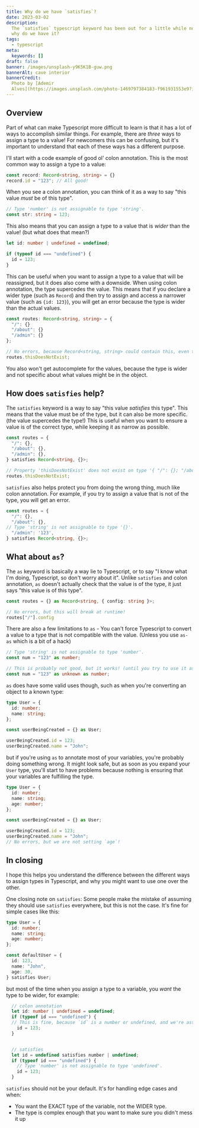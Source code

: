```yaml
---
title: Why do we have `satisfies`?
date: 2023-03-02
description:
  The `satisfies` typescript keyword has been out for a little while now, but
  why do we have it?
tags:
  - typescript
meta:
  keywords: []
draft: false
banner: /images/unsplash-y9K5K1B-guw.png
bannerAlt: cave interior
bannerCredit:
  Photo by [Ademir
  Alves](https://images.unsplash.com/photo-1469797384183-f961931553e9?ixid=MnwzOTI4NjJ8MHwxfHNlYXJjaHwyfHx3aHktZG8td2UtaGF2ZS1zYXRpc2ZpZXN8ZW58MHx8fHwxNjc3ODExNDgw&ixlib=rb-4.0.3)
---
```


## Overview

Part of what can make Typescript more difficult to learn is that it has a lot of ways to accomplish similar things.
For example, there are _three_ ways to assign a type to a value! For newcomers this can be confusing,
but it's important to understand that each of these ways has a different purpose.

I'll start with a code example of good ol' colon annotation. This is the most common way to assign a type to a value:

```typescript
const record: Record<string, string> = {}
record.id = "123"; // All good!
```

When you see a colon annotation, you can think of it as a way to say "this value _must_ be of this type".

```typescript
// Type 'number' is not assignable to type 'string'.
const str: string = 123;
```

This also means that you can assign a type to a value that is *wider* than the value! (but what does that mean?)

```typescript
let id: number | undefined = undefined;

if (typeof id === "undefined") {
  id = 123;
}
```

This can be useful when you want to assign a type to a value that will be reassigned, but it does also come with a downside.
When using colon annotation, the type supercedes the value. This means that if you declare a wider type (such as `Record`) and then try to assign and access a narrower value (such as `{id: 123}`), you will get an error because the type is wider than the actual values.


```typescript
const routes: Record<string, string> = {
  "/": {}
  "/about": {}
  "/admin": {}
};

// No errors, because Record<string, string> could contain this, even though our value doesn't!
routes.thisDoesNotExist;
```

You also won't get autocomplete for the values, because the type is wider and not specific about what values might be in the object.

## How does `satisfies` help?

The `satisfies` keyword is a way to say "this value _satisfies_ this type".
This means that the value must be of the type, but it can also be more specific. (the value supercedes the type!) This is useful when you want to ensure a value is of the correct type, while keeping it as narrow as possible.

```typescript
const routes = {
  "/": {},
  "/about": {},
  "/admin": {},
} satisfies Record<string, {}>;

// Property 'thisDoesNotExist' does not exist on type '{ "/": {}; "/about": {}; "/admin": {}; }'.
routes.thisDoesNotExist;
```

`satisfies` also helps protect you from doing the wrong thing, much like colon annotation. For example, if you try to assign a value that is not of the type, you will get an error.

```typescript
const routes = {
  "/": {},
  "/about": {},
// Type 'string' is not assignable to type '{}'.
  "/admin": '123',
} satisfies Record<string, {}>;
```

## What about `as`?

The `as` keyword is basically a way lie to Typescript, or to say "I know what I'm doing, Typescript, so don't worry about it".
Unlike `satisfies` and colon annotation, `as` doesn't actually check that the value is of the type, it just says "this value is of this type".

```typescript
const routes = {} as Record<string, { config: string }>;

// No errors, but this will break at runtime!
routes["/"].config
```

There are also a few limitations to `as` - You can't force Typescript to convert a value to a type that is not compatible with the value.
(Unless you use `as-as` which is a bit of a hack)

```typescript
// Type 'string' is not assignable to type 'number'.
const num = "123" as number;

// This is probably not good, but it works! (until you try to use it as a number)
const num = "123" as unknown as number;
```

`as` does have some valid uses though, such as when you're converting an object to a known type:

```typescript
type User = {
  id: number;
  name: string;
};

const userBeingCreated = {} as User;

userBeingCreated.id = 123;
userBeingCreated.name = "John";
```

but if you're using `as` to annotate most of your variables, you're probably doing something wrong.
It might look safe, but as soon as you expand your `User` type, you'll start to have problems because nothing is ensuring that your variables are fulfilling the type.

```typescript
type User = {
  id: number;
  name: string;
  age: number;
};

const userBeingCreated = {} as User;

userBeingCreated.id = 123;
userBeingCreated.name = "John";
// No errors, but we are not setting `age`!
```

## In closing

I hope this helps you understand the difference between the different ways to assign types in Typescript, and why you might want to use one over the other.

One closing note on `satisfies`:
Some people make the mistake of assuming they should use `satisfies` everywhere, but this is not the case.
It's fine for simple cases like this:

```typescript
type User = {
  id: number;
  name: string;
  age: number;
};

const defaultUser = {
  id: 123,
  name: "John",
  age: 30,
} satisfies User;
```

but most of the time when you assign a type to a variable, you _want_ the type to be wider, for example:

```typescript
  // colon annotation
  let id: number | undefined = undefined;
  if (typeof id === "undefined") {
  // This is fine, because `id` is a number or undefined, and we're assigning a number to it.
    id = 123;
  }


  // satisfies
  let id = undefined satisfies number | undefined;
  if (typeof id === "undefined") {
    // Type 'number' is not assignable to type 'undefined'.
    id = 123;
  }

```


`satisfies` should not be your default. It's for handling edge cases and when:
- You want the EXACT type of the variable, not the WIDER type.
- The type is complex enough that you want to make sure you didn't mess it up


